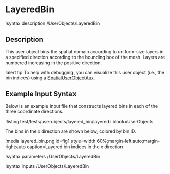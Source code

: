 # LayeredBin

!syntax description /UserObjects/LayeredBin

## Description

This user object bins the spatial domain according to uniform-size
layers in a specified direction according to the bounding box of the mesh.
Layers are numbered increasing in the positive direction.

!alert tip
To help with debugging, you can visualize this user object (i.e., the bin
indices) using a [SpatialUserObjectAux](SpatialUserObjectAux.md).

## Example Input Syntax

Below is an example input file that constructs layered bins in each
of the three coordinate directions.

!listing test/tests/userobjects/layered_bin/layered.i
  block=UserObjects

The bins in the $x$ direction are shown below, colored by bin ID.

!media layered_bin.png
  id=fig1
  style=width:60%;margin-left:auto;margin-right:auto
  caption=Layered bin indices in the $x$ direction

!syntax parameters /UserObjects/LayeredBin

!syntax inputs /UserObjects/LayeredBin
